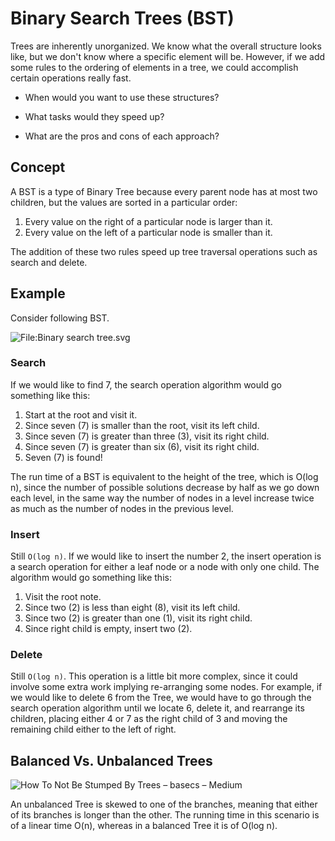 # Binary Search Trees (BST)

Trees are inherently unorganized. We know what the overall structure looks like, but we don't know where a specific element will be. However, if we add some rules to the ordering of elements in a tree, we could accomplish certain operations really fast. 

* When would you want to use these structures?

* What tasks would they speed up?

* What are the pros and cons of each approach?

## Concept

A BST is a type of Binary Tree because every parent node has at most two children, but the values are sorted in a particular order:

1. Every value on the right of a particular node is larger than it.
2. Every value on the left of a particular node is smaller than it.

The addition of these two rules speed up tree traversal operations such as search and delete.

## Example 

Consider following BST.

![File:Binary search tree.svg](https://upload.wikimedia.org/wikipedia/commons/thumb/d/da/Binary_search_tree.svg/300px-Binary_search_tree.svg.png)



### Search 

If we would like to find 7, the search operation algorithm would go something like this:

1. Start at the root and visit it.
2. Since seven (7) is smaller than the root, visit its left child.
3. Since seven (7) is greater than three (3), visit its right child.
4. Since seven (7) is greater than six (6), visit its right child.
5. Seven (7) is found!

The run time of a BST is equivalent to the height of the tree, which is O(log n), since the number of possible solutions decrease by half as we go down each level, in the same way the number of nodes in a level increase twice as much as the number of nodes in the previous level.

###  Insert

Still `O(log n)`. If we would like to insert the number 2, the insert operation is a search operation for either a leaf node or a node with only one child. The algorithm would go something like this:

1. Visit the root note.
2. Since two (2) is less than eight (8), visit its left child.
3. Since two (2) is greater than one (1), visit its right child.
4. Since right child is empty, insert two (2).

### Delete 

Still `O(log n)`. This operation is a little bit more complex, since it could involve some extra work implying re-arranging some nodes. For example, if we would like to delete 6 from the Tree, we would have to go through the search operation algorithm until we locate 6, delete it, and rearrange its children, placing either 4 or 7 as the right child of 3 and moving the remaining child either to the left of right.

## Balanced Vs. Unbalanced Trees

![How To Not Be Stumped By Trees – basecs – Medium](https://proxy.duckduckgo.com/iu/?u=https%3A%2F%2Fcdn-images-1.medium.com%2Fmax%2F1600%2F1*zkYif_uQsOS80Zx7L0K9pg.jpeg&f=1)

An unbalanced Tree is skewed to one of the branches, meaning that either of its branches is longer than the other. The running time in this scenario is of a linear time O(n), whereas in a balanced Tree it is of O(log n).

